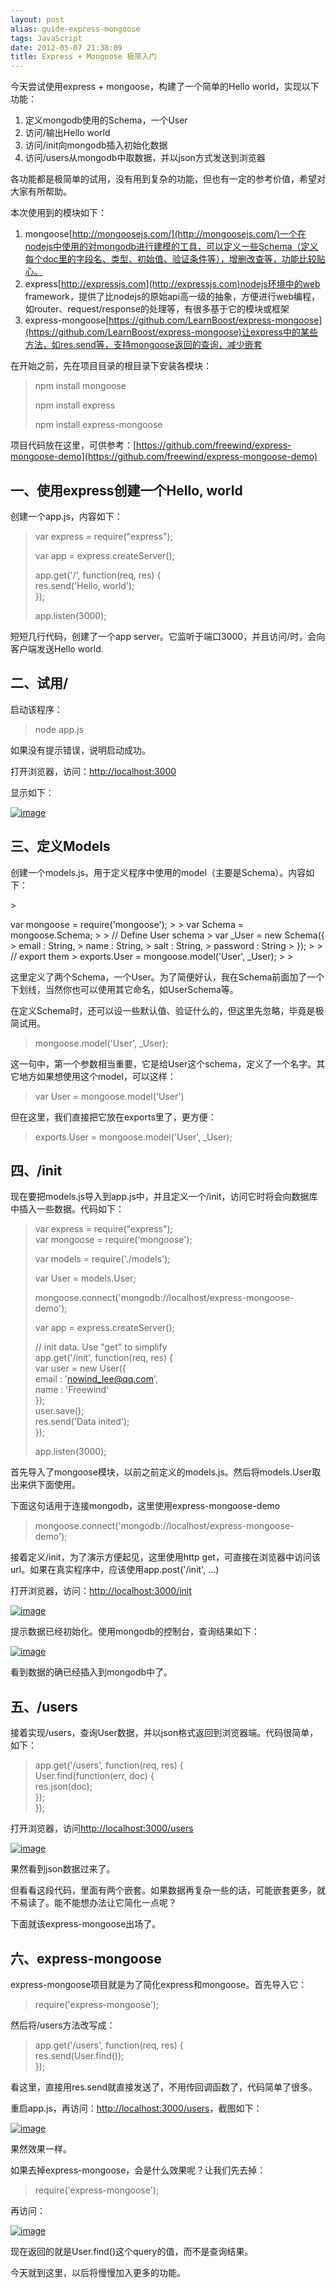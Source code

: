 ```yaml
---
layout: post
alias: guide-express-mongoose
tags: JavaScript
date: 2012-05-07 21:38:09
title: Express + Mongoose 极简入门
---
```


今天尝试使用express + mongoose，构建了一个简单的Hello world，实现以下功能：

1.  定义mongodb使用的Schema，一个User
2.  访问/输出Hello world
3.  访问/init向mongodb插入初始化数据
4.  访问/users从mongodb中取数据，并以json方式发送到浏览器

各功能都是极简单的试用，没有用到复杂的功能，但也有一定的参考价值，希望对大家有所帮助。

本次使用到的模块如下：

1.  mongoose[http://mongoosejs.com/](http://mongoosejs.com/)一个在nodejs中使用的对mongodb进行建模的工具，可以定义一些Schema（定义每个doc里的字段名、类型、初始值、验证条件等），增删改查等，功能比较贴心。
2.  express[http://expressjs.com](http://expressjs.com)nodejs环境中的web framework，提供了比nodejs的原始api高一级的抽象，方便进行web编程，如router、request/response的处理等，有很多基于它的模块或框架
3.  express-mongoose[https://github.com/LearnBoost/express-mongoose](https://github.com/LearnBoost/express-mongoose)让express中的某些方法，如res.send等，支持mongoose返回的查询，减少嵌套

在开始之前，先在项目目录的根目录下安装各模块：

> <font style="background-color: #ffffff">npm install mongoose</font>
> 
> <font style="background-color: #ffffff">npm install express</font>
> 
> <font style="background-color: #ffffff">npm install express-mongoose</font><font style="background-color: #ffffff">       
> </font>

项目代码放在这里，可供参考：[https://github.com/freewind/express-mongoose-demo](https://github.com/freewind/express-mongoose-demo)

## 一、使用express创建一个Hello, world

创建一个app.js，内容如下：

> var express = require("express");
> 
> var app = express.createServer();
> 
> app.get('/', function(req, res) {     
> res.send('Hello, world');      
> });
> 
> app.listen(3000);

短短几行代码，创建了一个app server。它监听于端口3000，并且访问/时，会向客户端发送Hello world.

## 二、试用/

启动该程序：

> <font style="background-color: #ffffff">node app.js</font>

如果没有提示错误，说明启动成功。

打开浏览器，访问：[http://localhost:3000](http://localhost:3000)

显示如下：

[![image](http://freewind.me/wp-content/uploads/2012/05/image_thumb21.png "image")](http://freewind.me/wp-content/uploads/2012/05/image21.png)

## 三、定义Models

<p>创建一个models.js，用于定义程序中使用的model（主要是Schema）。内容如下：

</p>
> <p>var mongoose = require('mongoose');
> 
> var Schema = mongoose.Schema;
> 
> // Define User schema       
> var _User = new Schema({        
>     email : String,        
>     name : String,        
>     salt : String,        
>     password : String        
> });
> 
> // export them       
> exports.User = mongoose.model('User', _User);        
> 
> </p>

这里定义了两个Schema，一个User。为了简便好认，我在Schema前面加了一个下划线，当然你也可以使用其它命名，如UserSchema等。

在定义Schema时，还可以设一些默认值、验证什么的，但这里先忽略，毕竟是极简试用。

> mongoose.model('User', _User);

这一句中，第一个参数相当重要，它是给User这个schema，定义了一个名字。其它地方如果想使用这个model，可以这样：

> <font style="background-color: #ffffff">var User = mongoose.model('User')</font>

但在这里，我们直接把它放在exports里了，更方便：

> exports.User = mongoose.model('User', _User);

## 四、/init

现在要把models.js导入到app.js中，并且定义一个/init，访问它时将会向数据库中插入一些数据。代码如下：

> var express = require("express");     
> var mongoose = require('mongoose');
> 
> var models = require('./models');
> 
> var User = models.User;
> 
> mongoose.connect('mongodb://localhost/express-mongoose-demo');
> 
> var app = express.createServer();
> 
> // init data. Use "get" to simplify      
> app.get('/init', function(req, res) {      
>     var user = new User({      
>         email : 'nowind_lee@qq.com',      
>         name : 'Freewind'      
>     });      
>     user.save();      
>     res.send('Data inited');      
> });
> 
> app.listen(3000);      
> 
>  

首先导入了mongoose模块，以前之前定义的models.js。然后将models.User取出来供下面使用。

下面这句话用于连接mongodb，这里使用express-mongoose-demo

> mongoose.connect('mongodb://localhost/express-mongoose-demo');

接着定义/init，为了演示方便起见，这里使用http get，可直接在浏览器中访问该url。如果在真实程序中，应该使用app.post('/init', ...)

打开浏览器，访问：[http://localhost:3000/init](http://localhost:3000/init)

[![image](http://freewind.me/wp-content/uploads/2012/05/image_thumb22.png "image")](http://freewind.me/wp-content/uploads/2012/05/image22.png)

提示数据已经初始化。使用mongodb的控制台，查询结果如下：

[![image](http://freewind.me/wp-content/uploads/2012/05/image_thumb23.png "image")](http://freewind.me/wp-content/uploads/2012/05/image23.png)

看到数据的确已经插入到mongodb中了。

## 五、/users

接着实现/users，查询User数据，并以json格式返回到浏览器端。代码很简单，如下：

> app.get('/users', function(req, res) {     
>     User.find(function(err, doc) {      
>         res.json(doc);      
>     });      
> });
> 
>  

打开浏览器，访问[http://localhost:3000/users](http://localhost:3000/users)

[![image](http://freewind.me/wp-content/uploads/2012/05/image_thumb24.png "image")](http://freewind.me/wp-content/uploads/2012/05/image24.png)

果然看到json数据过来了。

但看看这段代码，里面有两个嵌套。如果数据再复杂一些的话，可能嵌套更多，就不易读了。能不能想办法让它简化一点呢？

下面就该express-mongoose出场了。

## 六、express-mongoose

express-mongoose项目就是为了简化express和mongoose。首先导入它：

> require('express-mongoose');

然后将/users方法改写成：

> app.get('/users', function(req, res) {     
>     res.send(User.find());      
> });
> 
>  

看这里，直接用res.send就直接发送了，不用传回调函数了，代码简单了很多。

重启app.js，再访问：[http://localhost:3000/users](http://localhost:3000/users)，截图如下：

[![image](http://freewind.me/wp-content/uploads/2012/05/image_thumb25.png "image")](http://freewind.me/wp-content/uploads/2012/05/image25.png)

果然效果一样。

如果去掉express-mongoose，会是什么效果呢？让我们先去掉：

> require('express-mongoose');

再访问：

[![image](http://freewind.me/wp-content/uploads/2012/05/image_thumb26.png "image")](http://freewind.me/wp-content/uploads/2012/05/image26.png)

现在返回的就是User.find()这个query的值，而不是查询结果。

今天就到这里，以后将慢慢加入更多的功能。
